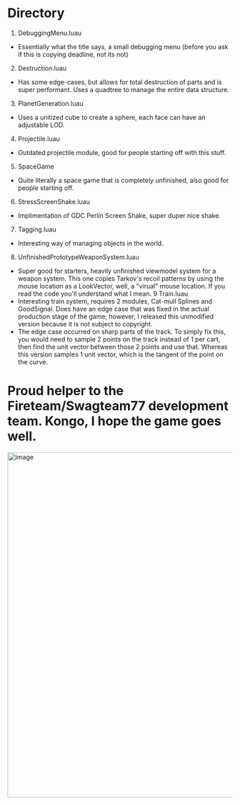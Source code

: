# Directory
1. DebuggingMenu.luau
  - Essentially what the title says, a small debugging menu (before you ask if this is copying deadline, not its not)
2. Destruction.luau
  - Has some edge-cases, but allows for total destruction of parts and is super performant. Uses a quadtree to manage the entire data structure.
3. PlanetGeneration.luau
  - Uses a unitized cube to create a sphere, each face can have an adjustable LOD.
4. Projectile.luau
  - Outdated projectile module, good for people starting off with this stuff.
5. SpaceGame
  - Quite literally a space game that is completely unfinished, also good for people starting off.
6. StressScreenShake.luau
  - Implimentation of GDC Perlin Screen Shake, super duper nice shake.
7. Tagging.luau
  - Interesting way of managing objects in the world.
8. UnfinishedPrototypeWeaponSystem.luau
  - Super good for starters, heavily unfinished viewmodel system for a weapon system. This one copies Tarkov's recoil patterns by using the mouse location as a LookVector, well, a "virual" mouse location. If you read the code you'll understand what I mean.
9 Train.luau
  - Interesting train system, requires 2 modules, Cat-mull Splines and GoodSignal. Does have an edge case that was fixed in the actual production stage of the game; however, I released this unmodified version because it is not subject to copyright.
  - The edge case occurred on sharp parts of the track. To simply fix this, you would need to sample 2 points on the track instead of 1 per cart, then find the unit vector between those 2 points and use that. Whereas this version samples 1 unit vector, which is the tangent of the point on the curve.

# Proud helper to the Fireteam/Swagteam77 development team. Kongo, I hope the game goes well.
<img width="773" alt="image" src="https://github.com/user-attachments/assets/5850eb79-cc1f-45fe-b650-20f7fc51a398" />
